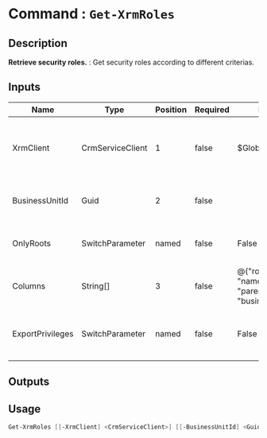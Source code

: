 ﻿# Command : `Get-XrmRoles` 

## Description

**Retrieve security roles.** : Get security roles according to different criterias.

## Inputs

Name|Type|Position|Required|Default|Description
----|----|--------|--------|-------|-----------
XrmClient|CrmServiceClient|1|false|$Global:XrmClient|Xrm connector initialized to target instance. Use latest one by default. (CrmServiceClient)
BusinessUnitId|Guid|2|false||Business Unit unique identifier where roles are associated.
OnlyRoots|SwitchParameter|named|false|False|Specify if parent roles are retrieved or not. (Default : false = All roles)
Columns|String[]|3|false|@("roleid", "name", "parentrootroleid", "businessunitid")|Specify expected columns to retrieve. (Default : all columns)
ExportPrivileges|SwitchParameter|named|false|False|Specify if privileges are retrieved or not. (Default : false = No privileges)

## Outputs

## Usage

```Powershell 
Get-XrmRoles [[-XrmClient] <CrmServiceClient>] [[-BusinessUnitId] <Guid>] [-OnlyRoots] [[-Columns] <String[]>] [-ExportPrivileges] [<CommonParameters>]
``` 


